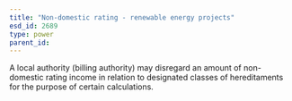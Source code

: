 ```yaml
---
title: "Non-domestic rating - renewable energy projects"
esd_id: 2689
type: power
parent_id:  
---
```


A local authority (billing authority) may disregard an amount of non-domestic rating income in relation to designated classes of hereditaments for the purpose of certain calculations.

